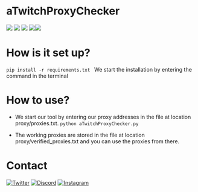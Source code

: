 # aTwitchProxyChecker
![](https://img.shields.io/github/stars/aTwitchProxyChecker/editor.md.svg) ![](https://img.shields.io/github/forks/aTwitchProxyChecker/editor.md.svg) ![](https://img.shields.io/github/tag/aTwitchProxyChecker/editor.md.svg) ![](https://img.shields.io/github/release/aTwitchProxyChecker/editor.md.svg)![](https://img.shields.io/github/issues/aTwitchProxyChecker/editor.md.svg)
# How is it set up?
```pip install -r requirements.txt ```
We start the installation by entering the command in the terminal

# How to use?
- We start our tool by entering our proxy addresses in the file at location proxy/proxies.txt.
```python aTwitchProxyChecker.py```

- The working proxies are stored in the file at location proxy/verified_proxies.txt and you can use the proxies from there.

# Contact
<a href="https://twitter.com/absoft1" target="_blank"><img align="center" alt="Twitter" src="https://img.shields.io/badge/-Twitter-1DA1F2?style=flat-square&logo=twitter&logoColor=white" /></a> <a href="https://discord.com/users/711342691656532021/" target="_blank"><img align="center" alt="Discord" src="https://img.shields.io/badge/-Discord-7289DA?style=flat-square&logo=discord&logoColor=white" /></a> <a href="https://www.instagram.com/abloit1/" target="_blank"><img align="center" alt="Instagram" src="https://img.shields.io/badge/-Instagram-ba4acc?style=flat-square&logo=instagram&logoColor=white" /></a>
